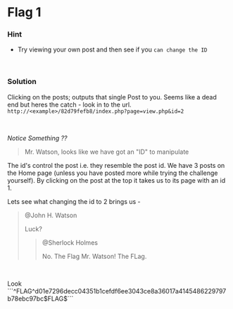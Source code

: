 
# __Flag 1__ 

### Hint 
  - Try viewing your own post and then see if you  ```can change the ID```

<p>&nbsp;</p>

### Solution

Clicking on the posts; outputs that single Post to you. Seems like a dead end but heres the catch - 
look in to the url. ```http://<example>/82d79fefb8/index.php?page=view.php&id=2 ```  

<p>&nbsp;</p>

_Notice Something ??_
>
>Mr. Watson, looks like we have got an "ID" to manipulate
>

The id's control the post i.e. they resemble the post id. We have 3 posts on the Home page (unless you have posted more while trying the challenge yourself). By clicking on the post at the top it takes us to its page with an id 1.

Lets see what changing the id to 2 brings us -
>
>@John H. Watson
>
> Luck? 
>>@Sherlock Holmes
>>
>> No. The Flag Mr. Watson! The FLag.

<p>&nbsp;</p>
Look
```^FLAG^d01e7296decc04351b1cefdf6ee3043ce8a36017a4145486229797b78ebc97bc$FLAG$```
